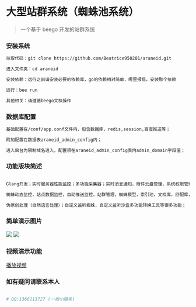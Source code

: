 # 大型站群系统（蜘蛛池系统）

> 一个基于 beego 开发的站群系统

### 安装系统

``` bash
拉取代码：git clone https://github.com/Beatrice950201/araneid.git

进入文件夹：cd araneid

安装依赖：远行之前请安装必要的依赖库，go的依赖相对简单，哪里报错，安装那个依赖

远行：bee run

其他相关：请遵循beego文档操作
```

### 数据库配置
``` bash
基础配置在/conf/app.conf文件内，包含数据库，redis,session,百度推送等；

附加配置在数据表araneid_admin_config内；

进入后台为限制域名进入，配置项在araneid_admin_config表内admin_domain字段值；
```

### 功能版块简述
``` bash

Glang开发；实时服务器性能监控；多功能采集器；实时消息通知，附件云盘管理，系统权限管理，拔插式配置项，第三方系统对接插件；

蜘蛛动态监控，站点数据监控，自动推送监控，站群管理，蜘蛛模型，索引池，文档库，匹配库，关键词，栏目库，站群模板库（具备高质量多套模板）

伪原创处理（自然语言处理）；自定义监听蜘蛛，自定义监听沙盒多功能转换工具等很多功能；

```
### 简单演示图片

![](http://qqsa18zl7.hn-bkt.clouddn.com/araneid_01.png?imageView2/2/w/1012)
![](http://qqsa18zl7.hn-bkt.clouddn.com/araneid_02.png?imageView2/2/w/1012)

### 视频演示功能

[播放视频](http://static.bkybj.com/luJ7-SzbU8iQl255B6bhAPuex8na)

### 如有疑问请联系本人

``` bash

# QQ:1368213727 (一根小腿毛)

```
